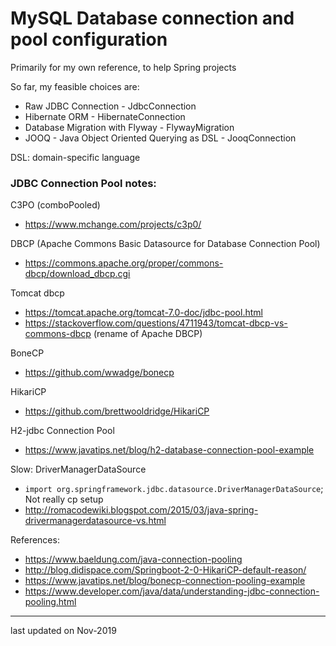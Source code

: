 # MySQL Database connection and pool configuration

Primarily for my own reference, to help Spring projects

So far, my feasible choices are:
* Raw JDBC Connection - JdbcConnection
* Hibernate ORM - HibernateConnection
* Database Migration with Flyway - FlywayMigration
* JOOQ - Java Object Oriented Querying as DSL - JooqConnection

DSL: domain-specific language

### JDBC Connection Pool notes:

C3PO (comboPooled)
- https://www.mchange.com/projects/c3p0/

DBCP (Apache Commons Basic Datasource for Database Connection Pool)
- https://commons.apache.org/proper/commons-dbcp/download_dbcp.cgi

Tomcat dbcp
- https://tomcat.apache.org/tomcat-7.0-doc/jdbc-pool.html
- https://stackoverflow.com/questions/4711943/tomcat-dbcp-vs-commons-dbcp (rename of Apache DBCP)

BoneCP
- https://github.com/wwadge/bonecp

HikariCP
- https://github.com/brettwooldridge/HikariCP

H2-jdbc Connection Pool
- https://www.javatips.net/blog/h2-database-connection-pool-example


Slow: DriverManagerDataSource
- `import org.springframework.jdbc.datasource.DriverManagerDataSource`; Not really cp setup
- http://romacodewiki.blogspot.com/2015/03/java-spring-drivermanagerdatasource-vs.html


References:
* https://www.baeldung.com/java-connection-pooling
* http://blog.didispace.com/Springboot-2-0-HikariCP-default-reason/
* https://www.javatips.net/blog/bonecp-connection-pooling-example
* https://www.developer.com/java/data/understanding-jdbc-connection-pooling.html

---

last updated on Nov-2019
